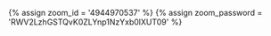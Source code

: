 {% assign zoom_id = '4944970537' %}
{% assign zoom_password = 'RWV2LzhGSTQvK0ZLYnp1NzYxb0lXUT09' %}
